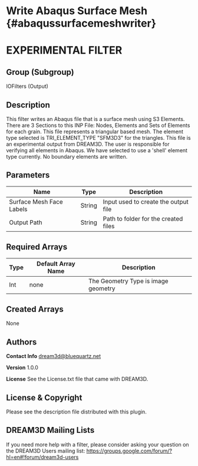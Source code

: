 Write Abaqus Surface Mesh {#abaqussurfacemeshwriter}
=====

# EXPERIMENTAL FILTER #


## Group (Subgroup) ##
IOFilters (Output)


## Description ##
This filter writes an Abaqus file that is a surface mesh using S3 Elements.
There are 3 Sections to this INP File: Nodes, Elements and Sets of Elements for each grain.
This file represents a triangular based mesh. The element type selected is TRI_ELEMENT_TYPE "SFM3D3" for the triangles.
This file is an experimental output from DREAM3D. The user is responsible for verifying all elements in Abaqus.
We have selected to use a 'shell' element type currently. No boundary elements are written.

## Parameters ##
| Name             | Type | Description |
|------------------|------|--------------------|
| Surface Mesh Face Labels | String | Input used to create the output file |
| Output Path | String | Path to folder for the created files |

## Required Arrays ##

| Type | Default Array Name | Description |
|------|--------------------|-------------|
| Int  | none           | The Geometry Type is image geometry |


## Created Arrays ##

None



## Authors ##


**Contact Info** dream3d@bluequartz.net

**Version** 1.0.0

**License**  See the License.txt file that came with DREAM3D.



## License & Copyright ##

Please see the description file distributed with this plugin.

## DREAM3D Mailing Lists ##

If you need more help with a filter, please consider asking your question on the DREAM3D Users mailing list:
https://groups.google.com/forum/?hl=en#!forum/dream3d-users



